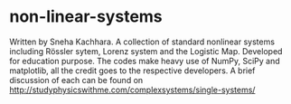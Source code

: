 # non-linear-systems
Written by Sneha Kachhara. 
A collection of standard nonlinear systems including Rössler sytem, Lorenz system and the Logistic Map. Developed for education purpose. The codes make heavy use of NumPy, SciPy and matplotlib, all the credit goes to the respective developers.
A brief discussion of each can be found on http://studyphysicswithme.com/complexsystems/single-systems/
